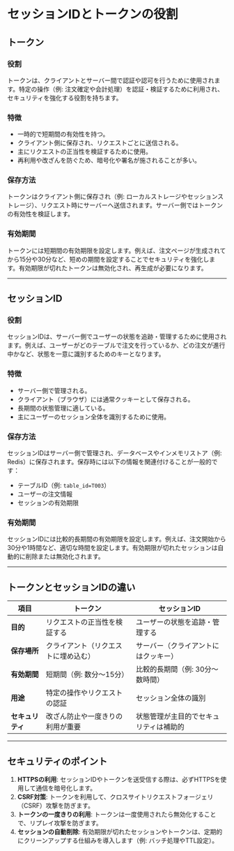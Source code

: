 # セッションIDとトークンの役割

## トークン

### 役割

トークンは、クライアントとサーバー間で認証や認可を行うために使用されます。特定の操作（例: 注文確定や会計処理）を認証・検証するために利用され、セキュリティを強化する役割を持ちます。

### 特徴

- 一時的で短期間の有効性を持つ。
- クライアント側に保存され、リクエストごとに送信される。
- 主にリクエストの正当性を検証するために使用。
- 再利用や改ざんを防ぐため、暗号化や署名が施されることが多い。

### 保存方法

トークンはクライアント側に保存され（例: ローカルストレージやセッションストレージ）、リクエスト時にサーバーへ送信されます。サーバー側ではトークンの有効性を検証します。

### 有効期間

トークンには短期間の有効期限を設定します。例えば、注文ページが生成されてから15分や30分など、短めの期間を設定することでセキュリティを強化します。有効期限が切れたトークンは無効化され、再生成が必要になります。

---

## セッションID

### 役割

セッションIDは、サーバー側でユーザーの状態を追跡・管理するために使用されます。例えば、ユーザーがどのテーブルで注文を行っているか、どの注文が進行中かなど、状態を一意に識別するためのキーとなります。

### 特徴

- サーバー側で管理される。
- クライアント（ブラウザ）には通常クッキーとして保存される。
- 長期間の状態管理に適している。
- 主にユーザーのセッション全体を識別するために使用。

### 保存方法

セッションIDはサーバー側で管理され、データベースやインメモリストア（例: Redis）に保存されます。保存時には以下の情報を関連付けることが一般的です：

- テーブルID（例: `table_id=T003`）
- ユーザーの注文情報
- セッションの有効期限

### 有効期間

セッションIDには比較的長期間の有効期限を設定します。例えば、注文開始から30分や1時間など、適切な時間を設定します。有効期限が切れたセッションは自動的に削除または無効化されます。

---

## トークンとセッションIDの違い

| 項目           | トークン                              | セッションID                          |
|----------------|--------------------------------------|--------------------------------------|
| **目的**       | リクエストの正当性を検証する          | ユーザーの状態を追跡・管理する         |
| **保存場所**   | クライアント（リクエストに埋め込む）  | サーバー（クライアントにはクッキー）    |
| **有効期間**   | 短期間（例: 数分～15分）              | 比較的長期間（例: 30分～数時間）       |
| **用途**       | 特定の操作やリクエストの認証          | セッション全体の識別                  |
| **セキュリティ**| 改ざん防止や一度きりの利用が重要      | 状態管理が主目的でセキュリティは補助的 |

---

## セキュリティのポイント

1. **HTTPSの利用**: セッションIDやトークンを送受信する際は、必ずHTTPSを使用して通信を暗号化します。
2. **CSRF対策**: トークンを利用して、クロスサイトリクエストフォージェリ（CSRF）攻撃を防ぎます。
3. **トークンの一度きりの利用**: トークンは一度使用されたら無効化することで、リプレイ攻撃を防ぎます。
4. **セッションの自動削除**: 有効期限が切れたセッションやトークンは、定期的にクリーンアップする仕組みを導入します（例: バッチ処理やTTL設定）。
